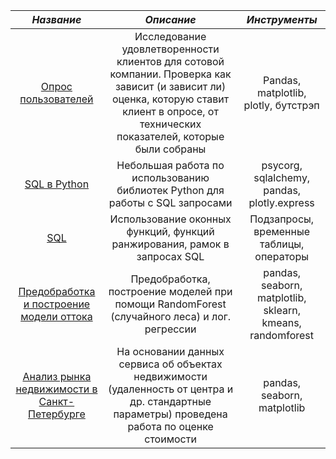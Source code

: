 | *Название* | *Описание* | *Инструменты* |
|:----:|:----:|:----:|
|[Опрос пользователей](https://github.com/catharsis-sometimes/some_study_projects/blob/main/users_loyalty/%D0%9E%D0%BF%D1%80%D0%BE%D1%81_%D0%BF%D0%BE%D0%BB%D1%8C%D0%B7%D0%BE%D0%B2%D0%B0%D1%82%D0%B5%D0%BB%D0%B5%D0%B9.ipynb)|Исследование удовлетворенности клиентов для сотовой компании. Проверка как зависит (и зависит ли) оценка, которую ставит клиент в опросе, от технических показателей, которые были собраны|Pandas, matplotlib, plotly, бутстрэп|
|[SQL в Python](https://github.com/catharsis-sometimes/some_study_projects/blob/main/SQL%20%D0%B2%20Pyrhon/Coursework_analytics_2_Igor.ipynb)|Небольшая работа по использованию библиотек Python для работы с SQL запросами|psycorg, sqlalchemy, pandas, plotly.express|
|[SQL](https://github.com/catharsis-sometimes/some_study_projects/blob/main/SQL%20practice/SQL_practice_(over%2C%20part_by%2C%20order_by%2C%20rows_bt%2C%20range).ipynb)|Использование оконных функций, функций ранжирования, рамок в запросах SQL|Подзапросы, временные таблицы, операторы |
|[Предобработка и построение модели оттока](https://github.com/catharsis-sometimes/some_study_projects/blob/main/gym_churn_ML/gym_churn_Random_forest_logRegression.ipynb)|Предобработка, построение моделей при помощи RandomForest (случайного леса) и лог. регрессии|pandas, seaborn, matplotlib, sklearn, kmeans, randomforest|
|[Анализ рынка недвижимости в Санкт-Петербурге](https://github.com/catharsis-sometimes/some_study_projects/blob/main/estate_analysis/Saint-P_estate.ipynb)|На основании данных сервиса об объектах недвижимости (удаленность от центра и др. стандартные параметры) проведена работа по оценке стоимости|pandas, seaborn, matplotlib|
